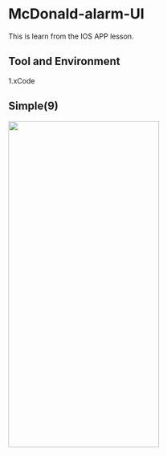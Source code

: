 # McDonald-alarm-UI

This is learn from the IOS APP lesson.  

## Tool and Environment

1.xCode

## Simple(9)

<img width="300" height="650" src="https://github.com/gjim50701/McDonald-alarm-UI/blob/master/img/img1.png"/>




